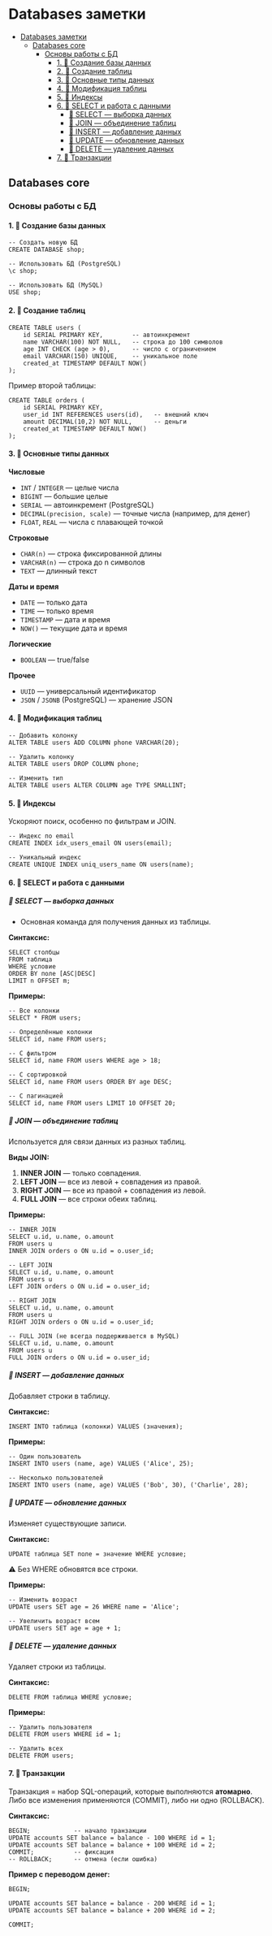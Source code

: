 # Databases заметки

- [Databases заметки](#databases-заметки)
  - [Databases core](#databases-core)
    - [Основы работы с БД](#основы-работы-с-бд)
      - [1. 🔹 Создание базы данных](#1--создание-базы-данных)
      - [2. 🔹 Создание таблиц](#2--создание-таблиц)
      - [3. 🔹 Основные типы данных](#3--основные-типы-данных)
      - [4. 🔹 Модификация таблиц](#4--модификация-таблиц)
      - [5. 🔹 Индексы](#5--индексы)
      - [6. 🔹 SELECT и работа с данными](#6--select-и-работа-с-данными)
        - [🔹 SELECT — выборка данных](#-select--выборка-данных)
        - [🔹 JOIN — объединение таблиц](#-join--объединение-таблиц)
        - [🔹 INSERT — добавление данных](#-insert--добавление-данных)
        - [🔹 UPDATE — обновление данных](#-update--обновление-данных)
        - [🔹 DELETE — удаление данных](#-delete--удаление-данных)
      - [7. 🔹 Транзакции](#7--транзакции)

## Databases core

### Основы работы с БД

#### 1. 🔹 Создание базы данных
```
-- Создать новую БД
CREATE DATABASE shop;

-- Использовать БД (PostgreSQL)
\c shop;

-- Использовать БД (MySQL)
USE shop;
```

#### 2. 🔹 Создание таблиц
```
CREATE TABLE users (
    id SERIAL PRIMARY KEY,        -- автоинкремент
    name VARCHAR(100) NOT NULL,   -- строка до 100 символов
    age INT CHECK (age > 0),      -- число с ограничением
    email VARCHAR(150) UNIQUE,    -- уникальное поле
    created_at TIMESTAMP DEFAULT NOW()
);
```

Пример второй таблицы:
```
CREATE TABLE orders (
    id SERIAL PRIMARY KEY,
    user_id INT REFERENCES users(id),   -- внешний ключ
    amount DECIMAL(10,2) NOT NULL,      -- деньги
    created_at TIMESTAMP DEFAULT NOW()
);
```

#### 3. 🔹 Основные типы данных

**Числовые**

- `INT` / `INTEGER` — целые числа
- `BIGINT` — большие целые
- `SERIAL` — автоинкремент (PostgreSQL)
- `DECIMAL(precision, scale)` — точные числа (например, для денег)
- `FLOAT`, `REAL` — числа с плавающей точкой

**Строковые**

- `CHAR(n)` — строка фиксированной длины
- `VARCHAR(n)` — строка до n символов
- `TEXT` — длинный текст

**Даты и время**

- `DATE` — только дата
- `TIME` — только время
- `TIMESTAMP` — дата и время
- `NOW()` — текущие дата и время

**Логические**

- `BOOLEAN` — true/false

**Прочее**

- `UUID` — универсальный идентификатор
- `JSON` / `JSONB` (PostgreSQL) — хранение JSON

#### 4. 🔹 Модификация таблиц
```
-- Добавить колонку
ALTER TABLE users ADD COLUMN phone VARCHAR(20);

-- Удалить колонку
ALTER TABLE users DROP COLUMN phone;

-- Изменить тип
ALTER TABLE users ALTER COLUMN age TYPE SMALLINT;
```

#### 5. 🔹 Индексы

Ускоряют поиск, особенно по фильтрам и JOIN.
```
-- Индекс по email
CREATE INDEX idx_users_email ON users(email);

-- Уникальный индекс
CREATE UNIQUE INDEX uniq_users_name ON users(name);
```

#### 6. 🔹 SELECT и работа с данными

##### 🔹 SELECT — выборка данных

- Основная команда для получения данных из таблицы.

**Синтаксис:**
```
SELECT столбцы
FROM таблица
WHERE условие
ORDER BY поле [ASC|DESC]
LIMIT n OFFSET m;
```

**Примеры:**
```
-- Все колонки
SELECT * FROM users;

-- Определённые колонки
SELECT id, name FROM users;

-- С фильтром
SELECT id, name FROM users WHERE age > 18;

-- С сортировкой
SELECT id, name FROM users ORDER BY age DESC;

-- С пагинацией
SELECT id, name FROM users LIMIT 10 OFFSET 20;
```

##### 🔹 JOIN — объединение таблиц

Используется для связи данных из разных таблиц.

**Виды JOIN:**

1. **INNER JOIN** — только совпадения.
2. **LEFT JOIN** — все из левой + совпадения из правой.
3. **RIGHT JOIN** — все из правой + совпадения из левой.
4. **FULL JOIN** — все строки обеих таблиц.

**Примеры:**
```
-- INNER JOIN
SELECT u.id, u.name, o.amount
FROM users u
INNER JOIN orders o ON u.id = o.user_id;

-- LEFT JOIN
SELECT u.id, u.name, o.amount
FROM users u
LEFT JOIN orders o ON u.id = o.user_id;

-- RIGHT JOIN
SELECT u.id, u.name, o.amount
FROM users u
RIGHT JOIN orders o ON u.id = o.user_id;

-- FULL JOIN (не всегда поддерживается в MySQL)
SELECT u.id, u.name, o.amount
FROM users u
FULL JOIN orders o ON u.id = o.user_id;
```

##### 🔹 INSERT — добавление данных

Добавляет строки в таблицу.

**Синтаксис:**
```
INSERT INTO таблица (колонки) VALUES (значения);
```

**Примеры:**
```
-- Один пользователь
INSERT INTO users (name, age) VALUES ('Alice', 25);

-- Несколько пользователей
INSERT INTO users (name, age) VALUES ('Bob', 30), ('Charlie', 28);
```

##### 🔹 UPDATE — обновление данных

Изменяет существующие записи.

**Синтаксис:**
```
UPDATE таблица SET поле = значение WHERE условие;
```

⚠️ Без WHERE обновятся все строки.

**Примеры:**
```
-- Изменить возраст
UPDATE users SET age = 26 WHERE name = 'Alice';

-- Увеличить возраст всем
UPDATE users SET age = age + 1;
```

##### 🔹 DELETE — удаление данных

Удаляет строки из таблицы.

**Синтаксис:**
```
DELETE FROM таблица WHERE условие;
```

**Примеры:**
```
-- Удалить пользователя
DELETE FROM users WHERE id = 1;

-- Удалить всех
DELETE FROM users;
```

#### 7. 🔹 Транзакции

Транзакция = набор SQL-операций, которые выполняются **атомарно**.
Либо все изменения применяются (COMMIT), либо ни одно (ROLLBACK).

**Синтаксис:**
```
BEGIN;            -- начало транзакции
UPDATE accounts SET balance = balance - 100 WHERE id = 1;
UPDATE accounts SET balance = balance + 100 WHERE id = 2;
COMMIT;           -- фиксация
-- ROLLBACK;      -- отмена (если ошибка)
```

**Пример с переводом денег:**

```
BEGIN;

UPDATE accounts SET balance = balance - 200 WHERE id = 1;
UPDATE accounts SET balance = balance + 200 WHERE id = 2;

COMMIT;
```